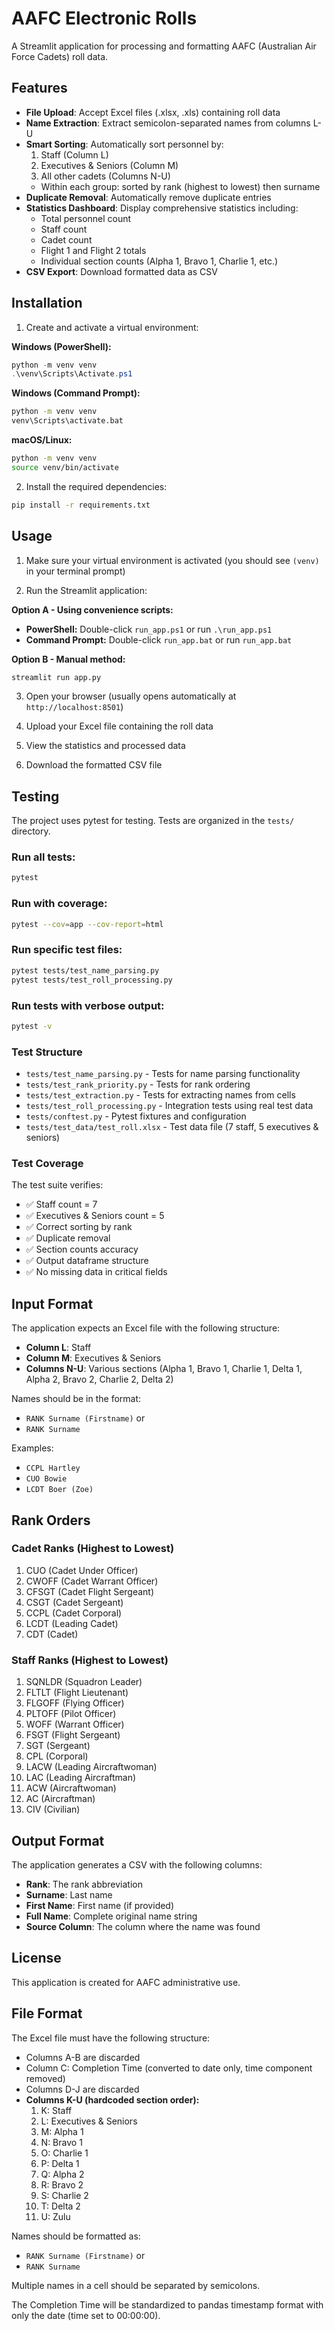 # AAFC Electronic Rolls

A Streamlit application for processing and formatting AAFC (Australian Air Force Cadets) roll data.

## Features

- **File Upload**: Accept Excel files (.xlsx, .xls) containing roll data
- **Name Extraction**: Extract semicolon-separated names from columns L-U
- **Smart Sorting**: Automatically sort personnel by:
  1. Staff (Column L)
  2. Executives & Seniors (Column M)
  3. All other cadets (Columns N-U)
  - Within each group: sorted by rank (highest to lowest) then surname
- **Duplicate Removal**: Automatically remove duplicate entries
- **Statistics Dashboard**: Display comprehensive statistics including:
  - Total personnel count
  - Staff count
  - Cadet count
  - Flight 1 and Flight 2 totals
  - Individual section counts (Alpha 1, Bravo 1, Charlie 1, etc.)
- **CSV Export**: Download formatted data as CSV

## Installation

1. Create and activate a virtual environment:

**Windows (PowerShell):**
```powershell
python -m venv venv
.\venv\Scripts\Activate.ps1
```

**Windows (Command Prompt):**
```cmd
python -m venv venv
venv\Scripts\activate.bat
```

**macOS/Linux:**
```bash
python -m venv venv
source venv/bin/activate
```

2. Install the required dependencies:
```bash
pip install -r requirements.txt
```

## Usage

1. Make sure your virtual environment is activated (you should see `(venv)` in your terminal prompt)

2. Run the Streamlit application:

**Option A - Using convenience scripts:**
- **PowerShell:** Double-click `run_app.ps1` or run `.\run_app.ps1`
- **Command Prompt:** Double-click `run_app.bat` or run `run_app.bat`

**Option B - Manual method:**
```bash
streamlit run app.py
```

3. Open your browser (usually opens automatically at `http://localhost:8501`)

4. Upload your Excel file containing the roll data

5. View the statistics and processed data

6. Download the formatted CSV file

## Testing

The project uses pytest for testing. Tests are organized in the `tests/` directory.

### Run all tests:

```bash
pytest
```

### Run with coverage:

```bash
pytest --cov=app --cov-report=html
```

### Run specific test files:

```bash
pytest tests/test_name_parsing.py
pytest tests/test_roll_processing.py
```

### Run tests with verbose output:

```bash
pytest -v
```

### Test Structure

- `tests/test_name_parsing.py` - Tests for name parsing functionality
- `tests/test_rank_priority.py` - Tests for rank ordering
- `tests/test_extraction.py` - Tests for extracting names from cells
- `tests/test_roll_processing.py` - Integration tests using real test data
- `tests/conftest.py` - Pytest fixtures and configuration
- `tests/test_data/test_roll.xlsx` - Test data file (7 staff, 5 executives & seniors)

### Test Coverage

The test suite verifies:
- ✅ Staff count = 7
- ✅ Executives & Seniors count = 5
- ✅ Correct sorting by rank
- ✅ Duplicate removal
- ✅ Section counts accuracy
- ✅ Output dataframe structure
- ✅ No missing data in critical fields

## Input Format

The application expects an Excel file with the following structure:
- **Column L**: Staff
- **Column M**: Executives & Seniors
- **Columns N-U**: Various sections (Alpha 1, Bravo 1, Charlie 1, Delta 1, Alpha 2, Bravo 2, Charlie 2, Delta 2)

Names should be in the format:
- `RANK Surname (Firstname)` or
- `RANK Surname`

Examples:
- `CCPL Hartley`
- `CUO Bowie`
- `LCDT Boer (Zoe)`

## Rank Orders

### Cadet Ranks (Highest to Lowest)
1. CUO (Cadet Under Officer)
2. CWOFF (Cadet Warrant Officer)
3. CFSGT (Cadet Flight Sergeant)
4. CSGT (Cadet Sergeant)
5. CCPL (Cadet Corporal)
6. LCDT (Leading Cadet)
7. CDT (Cadet)

### Staff Ranks (Highest to Lowest)
1. SQNLDR (Squadron Leader)
2. FLTLT (Flight Lieutenant)
3. FLGOFF (Flying Officer)
4. PLTOFF (Pilot Officer)
5. WOFF (Warrant Officer)
6. FSGT (Flight Sergeant)
7. SGT (Sergeant)
8. CPL (Corporal)
9. LACW (Leading Aircraftwoman)
10. LAC (Leading Aircraftman)
11. ACW (Aircraftwoman)
12. AC (Aircraftman)
13. CIV (Civilian)

## Output Format

The application generates a CSV with the following columns:
- **Rank**: The rank abbreviation
- **Surname**: Last name
- **First Name**: First name (if provided)
- **Full Name**: Complete original name string
- **Source Column**: The column where the name was found

## License

This application is created for AAFC administrative use.

## File Format

The Excel file must have the following structure:
- Columns A-B are discarded
- Column C: Completion Time (converted to date only, time component removed)
- Columns D-J are discarded
- **Columns K-U (hardcoded section order):**
  1. K: Staff
  2. L: Executives & Seniors
  3. M: Alpha 1
  4. N: Bravo 1
  5. O: Charlie 1
  6. P: Delta 1
  7. Q: Alpha 2
  8. R: Bravo 2
  9. S: Charlie 2
  10. T: Delta 2
  11. U: Zulu

Names should be formatted as:
- `RANK Surname (Firstname)` or
- `RANK Surname`

Multiple names in a cell should be separated by semicolons.

The Completion Time will be standardized to pandas timestamp format with only the date (time set to 00:00:00).
